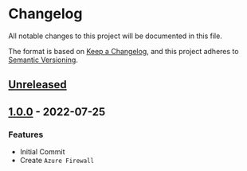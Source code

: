 # Changelog

All notable changes to this project will be documented in this file.

The format is based on [Keep a Changelog](https://keepachangelog.com/en/1.0.0/),
and this project adheres to [Semantic Versioning](https://semver.org/spec/v2.0.0.html).

## [Unreleased]

## [1.0.0] - 2022-07-25

### Features

- Initial Commit
- Create ```Azure Firewall```

[Unreleased]: https://github.com/patrickhayo/azr-tf-module-firewall/compare/1.0.0...HEAD

[1.0.0]: https://github.com/patrickhayo/azr-tf-module-firewall/compare/ce255d0522f468cac4f0494a68bf41e66c02eb87...1.0.0
